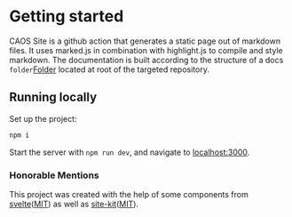 # Getting started

CAOS Site is a github action that generates a static page out of markdown files. It uses marked.js in combination with highlight.js to compile and style markdown.
The documentation is built according to the structure of a docs `folder`[Folder](https://github.com/caos/site/tree/master/site/docs) located at root of the targeted repository.

## Running locally

Set up the project:

```bash
npm i
```

Start the server with `npm run dev`, and navigate to [localhost:3000](http://localhost:3000).

### Honorable Mentions

This project was created with the help of some components from [svelte](https://github.com/sveltejs/svelte)([MIT](https://github.com/sveltejs/svelte/blob/master/LICENSE)) as well as [site-kit](https://github.com/sveltejs/site-kit)([MIT](https://github.com/sveltejs/site-kit/blob/master/LICENSE)).
